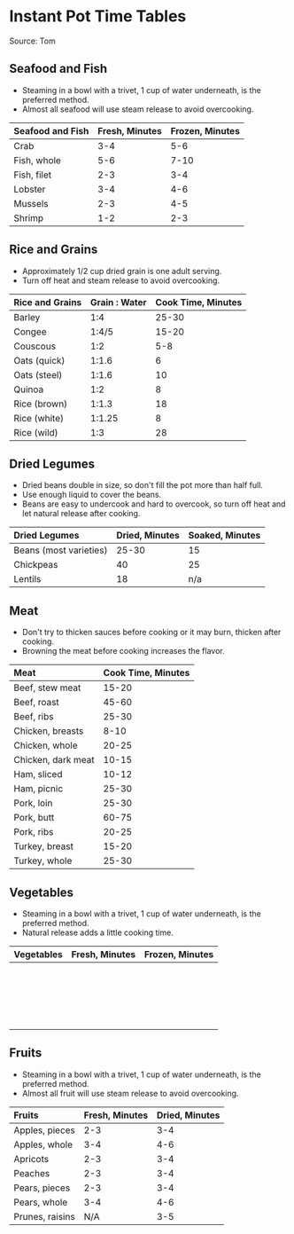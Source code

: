 # Instant Pot Time Tables

Source: Tom

## Seafood and Fish

- Steaming in a bowl with a trivet, 1 cup of water underneath, is the preferred method.
- Almost all seafood will use steam release to avoid overcooking.

| Seafood and Fish  | Fresh, Minutes    | Frozen, Minutes   |
|:------------------|:------------------|:------------------|
| Crab              | 3-4               | 5-6               |
| Fish, whole       | 5-6               | 7-10              |
| Fish, filet       | 2-3               | 3-4               |
| Lobster           | 3-4               | 4-6               |
| Mussels           | 2-3               | 4-5               |
| Shrimp            | 1-2               | 2-3               |

## Rice and Grains

- Approximately 1/2 cup dried grain is one adult serving.
- Turn off heat and steam release to avoid overcooking.

| Rice and Grains   | Grain : Water     | Cook Time, Minutes    |
|:------------------|:------------------|:----------------------|
| Barley            | 1:4               | 25-30                 |
| Congee            | 1:4/5             | 15-20                 |
| Couscous          | 1:2               | 5-8                   |
| Oats (quick)      | 1:1.6             | 6                     |
| Oats (steel)      | 1:1.6             | 10                    |
| Quinoa            | 1:2               | 8                     |
| Rice (brown)      | 1:1.3             | 18                    |
| Rice (white)      | 1:1.25            | 8                     |
| Rice (wild)       | 1:3               | 28                    |

## Dried Legumes

- Dried beans double in size, so don't fill the pot more than half full.
- Use enough liquid to cover the beans.
- Beans are easy to undercook and hard to overcook, so turn off heat and let natural release after cooking.

| Dried Legumes         | Dried, Minutes    | Soaked, Minutes   |
|:----------------------|:------------------|:------------------|
| Beans (most varieties)| 25-30             | 15                |
| Chickpeas             | 40                | 25                |
| Lentils               | 18                | n/a               |

## Meat

- Don't try to thicken sauces before cooking or it may burn, thicken after cooking.
- Browning the meat before cooking increases the flavor.

| Meat                  | Cook Time, Minutes    |
|:----------------------|:----------------------|
| Beef, stew meat       | 15-20                 |
| Beef, roast           | 45-60                 |
| Beef, ribs            | 25-30                 |
| Chicken, breasts      | 8-10                  |
| Chicken, whole        | 20-25                 |
| Chicken, dark meat    | 10-15                 |
| Ham, sliced           | 10-12                 |
| Ham, picnic           | 25-30                 |
| Pork, loin            | 25-30                 |
| Pork, butt            | 60-75                 |
| Pork, ribs            | 20-25                 |
| Turkey, breast        | 15-20                 |
| Turkey, whole         | 25-30                 |

## Vegetables

- Steaming in a bowl with a trivet, 1 cup of water underneath, is the preferred method.
- Natural release adds a little cooking time.

| Vegetables        | Fresh, Minutes    | Frozen, Minutes   |
|:------------------|:------------------|:------------------|
| | | |
| | | |
| | | |
| | | |
| | | |
| | | |
| | | |
| | | |
| | | |
| | | |
| | | |
| | | |
| | | |
| | | |
| | | |
| | | |
| | | |
| | | |
| | | |
| | | |

## Fruits

- Steaming in a bowl with a trivet, 1 cup of water underneath, is the preferred method.
- Almost all fruit will use steam release to avoid overcooking.

| Fruits            | Fresh, Minutes    | Dried, Minutes    |
|:------------------|:------------------|:------------------|
| Apples, pieces    | 2-3               | 3-4               |
| Apples, whole     | 3-4               | 4-6               |
| Apricots          | 2-3               | 3-4               |
| Peaches           | 2-3               | 3-4               |
| Pears, pieces     | 2-3               | 3-4               |
| Pears, whole      | 3-4               | 4-6               |
| Prunes, raisins   | N/A               | 3-5               |
